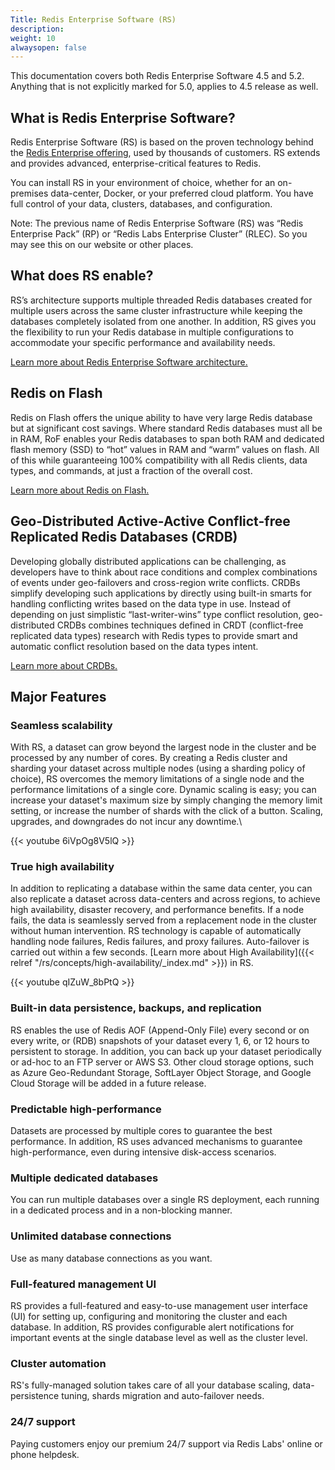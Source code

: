 ```yaml
---
Title: Redis Enterprise Software (RS)
description: 
weight: 10
alwaysopen: false
---
```

This documentation covers both Redis Enterprise Software 4.5 and
5.2. Anything that is not explicitly marked for 5.0, applies to 4.5
release as well.<!--more-->

## What is Redis Enterprise Software?

Redis Enterprise Software (RS) is based on the proven technology behind the [Redis Enterprise offering](/why-redis/redis-enterprise/), used by thousands of customers. RS extends and provides advanced, enterprise-critical features to Redis.

You can install RS in your environment of choice, whether for an on-premises data-center, Docker, or your preferred cloud platform. You have full control of your data, clusters, databases, and configuration.

Note: The previous name of Redis Enterprise Software (RS) was “Redis Enterprise Pack” (RP) or “Redis Labs Enterprise Cluster” (RLEC). So you may see this on our website or other places.

## What does RS enable?

RS’s architecture supports multiple threaded Redis databases created for multiple users across the same cluster infrastructure while keeping the databases completely isolated from one another. In addition, RS gives you the flexibility to run your Redis database in multiple configurations to accommodate your specific performance and availability needs.

[Learn more about Redis Enterprise Software architecture.](/redis-enterprise-documentation/concepts-architecture/overview/)

## Redis on Flash

Redis on Flash offers the unique ability to have very large Redis database but at significant cost savings. Where standard Redis databases must all be in RAM, RoF enables your Redis databases to span both RAM and dedicated flash memory (SSD) to “hot” values in RAM and “warm” values on flash. All of this while guaranteeing 100% compatibility with all Redis clients, data types, and commands, at just a fraction of the overall cost.

[Learn more about Redis on Flash.](/redis-enterprise-documentation/concepts-architecture/memory-architecture/redis-enterprise-flash/)

## Geo-Distributed Active-Active Conflict-free Replicated Redis Databases (CRDB)

Developing globally distributed applications can be challenging, as developers have to think about race conditions and complex combinations of events under geo-failovers and cross-region write conflicts. CRDBs simplify developing such applications by directly using built-in smarts for handling conflicting writes based on the data type in use. Instead of depending on just simplistic “last-writer-wins” type conflict resolution, geo-distributed CRDBs combines techniques defined in CRDT (conflict-free replicated data types) research with Redis types to provide smart and automatic conflict resolution based on the data types intent.

[Learn more about CRDBs.](/redis-enterprise-documentation/concepts-architecture/intercluster-replication/)

## Major Features

### Seamless scalability

With RS, a dataset can grow beyond the largest node in the cluster and
be processed by any number of cores. By creating a Redis cluster and
sharding your dataset across multiple nodes (using a sharding policy of
choice), RS overcomes the memory limitations of a single node and the
performance limitations of a single core. Dynamic scaling is easy; you
can increase your dataset's maximum size by simply changing the memory
limit setting, or increase the number of shards with the click of a
button. Scaling, upgrades, and downgrades do not incur any downtime.\

{{< youtube 6iVpOg8V5lQ >}}

### True high availability

In addition to replicating a database within the same data center, you
can also replicate a dataset across data-centers and across regions, to
achieve high availability, disaster recovery, and performance benefits.
If a node fails, the data is seamlessly served from a replacement node
in the cluster without human intervention. RS technology is capable of
automatically handling node failures, Redis failures, and proxy
failures. Auto-failover is carried out within a few seconds. [Learn more
about High
Availability]({{< relref "/rs/concepts/high-availability/_index.md" >}})
in RS.

{{< youtube qIZuW_8bPtQ >}}

### Built-in data persistence, backups, and replication

RS enables the use of Redis AOF (Append-Only File) every second or on
every write, or (RDB) snapshots of your dataset every 1, 6, or 12 hours
to persistent to storage. In addition, you can back up your dataset
periodically or ad-hoc to an FTP server or AWS S3. Other cloud storage
options, such as Azure Geo-Redundant Storage, SoftLayer Object Storage,
and Google Cloud Storage will be added in a future release.

### Predictable high-performance

Datasets are processed by multiple cores to guarantee the best
performance. In addition, RS uses advanced mechanisms to guarantee
high-performance, even during intensive disk-access scenarios.

### Multiple dedicated databases

You can run multiple databases over a single RS deployment, each running
in a dedicated process and in a non-blocking manner.

### Unlimited database connections

Use as many database connections as you want.

### Full-featured management UI

RS provides a full-featured and easy-to-use management user interface
(UI) for setting up, configuring and monitoring the cluster and each
database. In addition, RS provides configurable alert notifications for
important events at the single database level as well as the cluster
level.

### Cluster automation

RS's fully-managed solution takes care of all your database scaling,
data-persistence tuning, shards migration and auto-failover needs.

### 24/7 support

Paying customers enjoy our premium 24/7 support via Redis Labs' online
or phone helpdesk.
